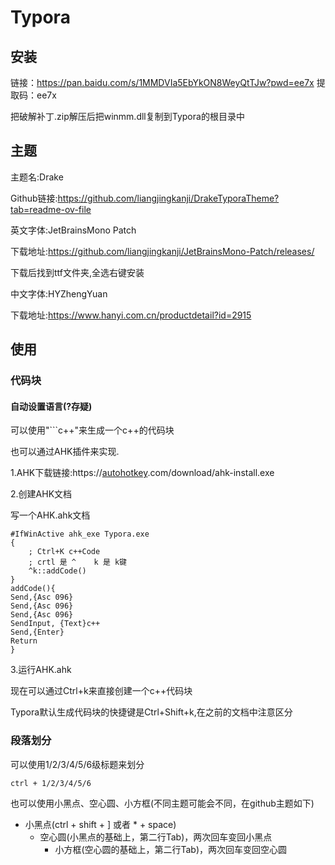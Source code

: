 # Typora

## 安装

链接：https://pan.baidu.com/s/1MMDVIa5EbYkON8WeyQtTJw?pwd=ee7x 
提取码：ee7x

把破解补丁.zip解压后把winmm.dll复制到Typora的根目录中

## 主题

主题名:Drake

Github链接:https://github.com/liangjingkanji/DrakeTyporaTheme?tab=readme-ov-file

英文字体:JetBrainsMono Patch

下载地址:https://github.com/liangjingkanji/JetBrainsMono-Patch/releases/

下载后找到ttf文件夹,全选右键安装

中文字体:HYZhengYuan

下载地址:https://www.hanyi.com.cn/productdetail?id=2915

## 使用

### 代码块

#### 自动设置语言(?存疑)

可以使用"```c++"来生成一个c++的代码块

也可以通过AHK插件来实现.

1.AHK下载链接:https://[autohotkey](https://so.csdn.net/so/search?q=autohotkey&spm=1001.2101.3001.7020).com/download/ahk-install.exe

2.创建AHK文档

写一个AHK.ahk文档

```
#IfWinActive ahk_exe Typora.exe
{
    ; Ctrl+K c++Code    
    ; crtl 是 ^    k 是 k键
    ^k::addCode()
}
addCode(){
Send,{Asc 096}
Send,{Asc 096}
Send,{Asc 096}
SendInput, {Text}c++
Send,{Enter}
Return
}

```

3.运行AHK.ahk

现在可以通过Ctrl+k来直接创建一个c++代码块

Typora默认生成代码块的快捷键是Ctrl+Shift+k,在之前的文档中注意区分

### 段落划分

可以使用1/2/3/4/5/6级标题来划分

```
ctrl + 1/2/3/4/5/6
```

也可以使用小黑点、空心圆、小方框(不同主题可能会不同，在github主题如下)

- 小黑点(ctrl + shift + ] 或者 * + space)
  - 空心圆(小黑点的基础上，第二行Tab)，两次回车变回小黑点
    - 小方框(空心圆的基础上，第二行Tab)，两次回车变回空心圆